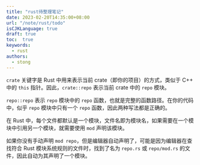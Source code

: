 ```yaml
---
title: "rust待整理笔记"
date: 2023-02-20T14:35:00+08:00
url: "/note/rust/todo"
isCJKLanguage: true
draft: true
toc:  true
keywords:
  - rust
authors:
  - stong
---
```




`crate` 关键字是 Rust 中用来表示当前 crate（即你的项目）的方式，类似于 C++ 中的 `this` 指针。因此，`crate::repo` 表示当前 crate 中的 `repo` 模块。

`repo::repo` 表示 `repo` 模块中的 `repo` 函数，也就是完整的函数路径。在你的代码中，似乎 `repo` 模块中只有一个 `repo` 函数，因此两种写法都是正确的。

在 Rust 中，每个文件都默认是一个模块，文件名即为模块名，如果需要在一个模块中引用另一个模块，就需要使用 `mod` 声明该模块。

如果你没有手动声明 `mod repo`，但是编辑器自动声明了，可能是因为编辑器在查找符合 Rust 模块系统规则的文件时，找到了名为 `repo.rs` 或 `repo/mod.rs` 的文件，因此自动为其声明了一个模块。
